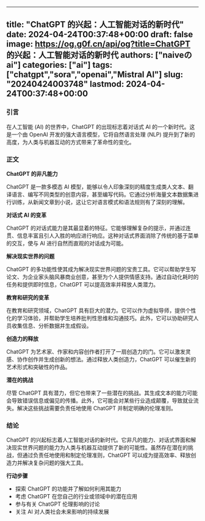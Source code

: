 
---
title: "ChatGPT 的兴起：人工智能对话的新时代"
date: 2024-04-24T00:37:48+00:00
draft: false
image: https://og.g0f.cn/api/og?title=ChatGPT 的兴起：人工智能对话的新时代
authors: ["naiveのai"]
categories: ["ai"]
tags: ["chatgpt","sora","openai","Mistral AI"]
slug: "20240424003748"
lastmod: 2024-04-24T00:37:48+00:00
---
### 引言

在人工智能 (AI) 的世界中，ChatGPT 的出现标志着对话式 AI 的一个新时代。这是一个由 OpenAI 开发的强大语言模型，它将自然语言处理 (NLP) 提升到了新的高度，为人类与机器互动的方式带来了革命性的变化。

### 正文

**ChatGPT 的非凡能力**

ChatGPT 是一款多模态 AI 模型，能够以令人印象深刻的精度生成类人文本、翻译语言、编写不同类型的创意内容，甚至编写代码。它通过分析海量文本数据集进行训练，从新闻文章到小说，这让它对语言模式和语法规则有了深刻的理解。

**对话式 AI 的变革**

ChatGPT 的对话式能力是其最显着的特征。它能够理解复杂的提示，并通过连贯、信息丰富且引人入胜的响应进行响应。这种对话式界面消除了传统的基于菜单的交互，使与 AI 进行自然而直观的对话成为可能。

**解决现实世界的问题**

ChatGPT 的多功能性使其成为解决现实世界问题的宝贵工具。它可以帮助学生写论文、为企业家头脑风暴商业创意，甚至为个人提供情感支持。通过自动化耗时的任务和提供即时信息，ChatGPT 可以提高效率并释放人类潜力。

**教育和研究的变革**

在教育和研究领域，ChatGPT 具有巨大的潜力。它可以作为虚拟导师，提供个性化的学习体验，并帮助学生培养批判性思维和沟通技巧。此外，它可以协助研究人员收集信息、分析数据并生成假设。

**创造力的释放**

ChatGPT 为艺术家、作家和内容创作者打开了一扇创造力的门。它可以激发灵感、协作创作并生成创新的想法。通过释放人类创造力，ChatGPT 可以催生新的艺术形式和突破性的作品。

**潜在的挑战**

尽管 ChatGPT 具有潜力，但它也带来了一些潜在的挑战。其生成文本的能力可能会导致错误信息或偏见的传播。此外，它可能会对某些行业造成颠覆，导致就业流失。解决这些挑战需要负责任地使用 ChatGPT 并制定明确的伦理准则。

### 结论

ChatGPT 的兴起标志着人工智能对话的新时代。它非凡的能力、对话式界面和解决现实世界问题的能力为人类与机器互动提供了新的可能性。虽然存在潜在的挑战，但通过负责任地使用和制定伦理准则，ChatGPT 可以成为提高效率、释放创造力并解决复杂问题的强大工具。

**行动步骤**

* 探索 ChatGPT 的功能并了解如何利用其能力
* 考虑 ChatGPT 在您自己的行业或领域中的潜在应用
* 参与有关 ChatGPT 伦理影响的讨论
* 关注 AI 对人类社会未来影响的持续发展